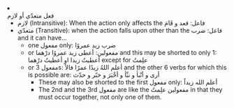 <li id=67 class=67 class="col"><div class="nodecontent">فعل متعدّي أو لازم</div>
    <ul class="subexp">
<li class="basic"><div class="nodecontent">لازم (Intransitive): When the action only affects the فاعل: قعد و قَامَ</div></li>
<li class="col"><div class="nodecontent">متعدّي (Transitive): when the action falls upon other than the فاعل: ضرب and it can have...</div>
    <ul class="subexp">
<li class="basic"><div class="nodecontent">one مفعول only: ضرب زيد عمروًا</div></li>
<li class="basic"><div class="nodecontent">or مفعولين: أعطى زيد عمروًا درْهما and this may be shorted to only 1: أعطيتُ زيدا او أعطيتُ درْهما except for علِمتُ</div></li>
<li class="col"><div class="nodecontent">or 3 مفعولs: أعلم اللهُ زيدًا عمرًا فالاً and the other 6 verbs for which this is possible are: أرى و أنْبأ و نبِّأ و أخْبَرَ و خبّر و حدّث</div>
    <ul class="subexp">
<li class="basic"><div class="nodecontent">These may also be shorted to the first مفعول only: أعلم الله زيداً</div></li>
<li class="basic"><div class="nodecontent">The 2nd and the 3rd مفعول are like the مفعولين علِمتُ in that they must occur together, not only one of them.</div></li></ul></li></ul></li></ul></li>
